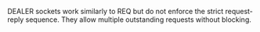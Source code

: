 DEALER sockets work similarly to REQ but do not enforce the strict request-reply sequence.
They allow multiple outstanding requests without blocking.